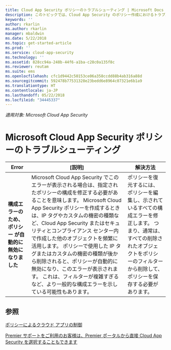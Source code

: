 ```yaml
---
title: Cloud App Security ポリシーのトラブルシューティング | Microsoft Docs
description: このトピックでは、Cloud App Security のポリシー作成におけるトラブルシューティングのプロセスについて説明します。
keywords: ''
author: rkarlin
ms.author: rkarlin
manager: mbaldwin
ms.date: 5/22/2018
ms.topic: get-started-article
ms.prod: ''
ms.service: cloud-app-security
ms.technology: ''
ms.assetid: 828cc94a-248b-44f6-a1ba-c28c0a135f8c
ms.reviewer: reutam
ms.suite: ems
ms.openlocfilehash: cfc1d9442c50153ce06a358ccdd88b4ab316a88d
ms.sourcegitcommit: 592478b77531328e23bedd6e8964c07321e6b1a9
ms.translationtype: HT
ms.contentlocale: ja-JP
ms.lasthandoff: 05/22/2018
ms.locfileid: "34445337"
---
```

*適用対象: Microsoft Cloud App Security*


# <a name="troubleshooting-microsoft-cloud-app-security-policies"></a>Microsoft Cloud App Security ポリシーのトラブルシューティング

|Error|[説明]|解決方法|
|----|----|----|
| **構成エラーのため、ポリシー <policy name> が自動的に無効になりました**|Microsoft Cloud App Security でこのエラーが表示される場合は、指定されたポリシーの構成を修正する必要があることを意味します。 Microsoft Cloud App Security ポリシーを作成するときは、IP タグやカスタムの機密の種類など、Cloud App Security またはセキュリティとコンプライアンス センター内で作成した他のオブジェクトを頻繁に活用します。 ポリシーで使用した IP タグまたはカスタムの機密の種類が後から削除されると、ポリシーが自動的に無効になり、このエラーが表示されます。 これは、フィルターが複雑すぎるなど、より一般的な構成エラーを示している可能性もあります。 |ポリシーを復元するには、ポリシーを編集し、示されているすべての構成エラーを修正します。 つまり、通常は、すべての削除されたオブジェクトをポリシーのフィルターから削除して、ポリシーを保存する必要があります。|



## <a name="see-also"></a>参照
[ポリシーによるクラウド アプリの制御](control-cloud-apps-with-policies.md)

[Premier サポートをご利用のお客様は、Premier ポータルから直接 Cloud App Security を選択することもできます](https://premier.microsoft.com/)

